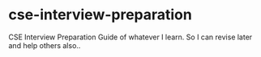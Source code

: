 # cse-interview-preparation
CSE Interview Preparation Guide of whatever I learn. So I can revise later and help others also..
